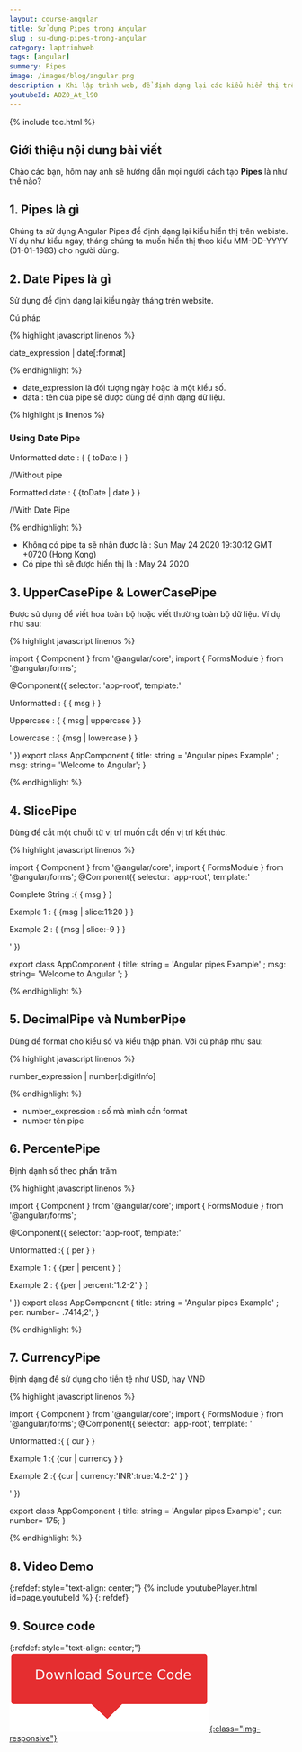 ```yaml
---
layout: course-angular
title: Sử dụng Pipes trong Angular 
slug : su-dung-pipes-trong-angular
category: laptrinhweb
tags: [angular]
summery: Pipes  
image: /images/blog/angular.png
description : Khi lập trình web, để định dạng lại các kiểu hiển thị trên website người dùng sẽ phải sử dụng đến Angular Pipes. Bài viết dưới đây sẽ giúp hiểu được Pipes trong Angular là gì? Cách sử dụng Date Pipes, UpperCasePipe và LowerCasePipe, SlicePipe, DecimalPipe và NumberPipe, PercentePipe và CurrencyPipe trong Angular. Đồng thời đưa ra các hình ảnh ví dụ minh hoạ cú pháp thực hiện cho mỗi tác vụ trên của Pipes trong Angular.
youtubeId: AOZ0_At_l90
---
```


{% include toc.html %}

## **Giới thiệu nội dung bài viết**

Chào các bạn, hôm nay anh sẽ hướng dẫn mọi người cách tạo <b>Pipes</b> là như thế nào? 

## **1. Pipes là gì**

Chúng ta sử dụng Angular Pipes để định dạng lại kiểu hiển thị trên webiste. Ví dụ như kiểu ngày, tháng chúng ta muốn hiển thị theo kiểu MM-DD-YYYY (01-01-1983) cho người dùng.


## **2. Date Pipes là gì**

Sử dụng để định dạng lại kiểu ngày tháng trên website.

Cú pháp

{% highlight javascript linenos %}

date_expression | date[:format]

{% endhighlight %} 

- date_expression là đối tượng ngày hoặc là một kiểu số.
- data : tên của pipe sẽ được dùng để định dạng dữ liệu.

{% highlight js linenos %}

<h3>Using Date Pipe </h3>
<p>Unformatted date : { { toDate } } </p>     //Without pipe
<p>Formatted date :  { {toDate | date } } </p>   //With Date Pipe

{% endhighlight %} 

- Không có pipe ta sẽ nhận được là : Sun May 24 2020 19:30:12 GMT +0720 (Hong Kong)
- Có pipe thì sẽ được hiển thị là : May 24 2020

## **3. UpperCasePipe & LowerCasePipe**

Được sử dụng để viết hoa toàn bộ hoặc viết thường toàn bộ dữ liệu. Ví dụ như sau:

{% highlight javascript linenos %}

import { Component } from '@angular/core';
import { FormsModule } from '@angular/forms';
 
@Component({
    selector: 'app-root',
    template:'<p>Unformatted : { { msg } } </p>
              <p>Uppercase : { { msg | uppercase } } </p>
              <p>Lowercase : { {msg | lowercase } } </p>'
})
export class AppComponent
{
    title: string = 'Angular pipes Example' ;
    msg: string= 'Welcome to Angular';
}
 
{% endhighlight %} 

## **4. SlicePipe**

Dùng để cắt một chuỗi từ vị trí muốn cắt đến vị trí kết thúc.

{% highlight javascript linenos %}

import { Component } from '@angular/core';
import { FormsModule } from '@angular/forms';
@Component({
    selector: 'app-root',
    template:'<p>Complete String :{ { msg } } </p>
              <p>Example 1 : { {msg | slice:11:20 } } </p>
              <p>Example 2 : { {msg | slice:-9 } } </p>'
})
 
export class AppComponent
{
    title: string = 'Angular pipes Example' ;
    msg: string= 'Welcome to Angular ';
}

{% endhighlight %} 

## **5. DecimalPipe và NumberPipe**

Dùng để format cho kiểu số và kiểu thập phân. Với cú pháp như sau:

{% highlight javascript linenos %}

number_expression | number[:digitInfo]

{% endhighlight %} 

- number_expression : số mà mình cần format
- number tên pipe

## **6. PercentePipe**

Định dạnh số theo phần trăm

{% highlight javascript linenos %}

import { Component } from '@angular/core';
import { FormsModule } from '@angular/forms';
 
@Component({
    selector: 'app-root',
    template:'<p>Unformatted :{ { per } } </p>
              <p>Example 1 : { {per | percent  } } </p>
              <p>Example 2 : { {per | percent:'1.2-2' } } </p>'
})
export class AppComponent
{
    title: string = 'Angular pipes Example' ;
    per: number= .7414;2';
}

{% endhighlight %} 

## **7. CurrencyPipe**

Định dạng để sử dụng cho tiền tệ như USD, hay VNĐ

{% highlight javascript linenos %}

import { Component } from '@angular/core';
import { FormsModule } from '@angular/forms';
@Component({
    selector: 'app-root',
    template: '<p>Unformatted :{ { cur } } </p>
               <p>Example 1 :{ {cur | currency } } </p>
               <p>Example 2 :{ {cur | currency:'INR':true:'4.2-2' } } </p>'
})
 
export class AppComponent
{
    title: string = 'Angular pipes Example' ;
    cur: number= 175;
}

{% endhighlight %} 

## **8. Video Demo**

{:refdef: style="text-align: center;"}
{% include youtubePlayer.html id=page.youtubeId %}
{: refdef}

## **9. Source code**


{:refdef: style="text-align: center;"}
<a href="https://github.com/levunguyen/Angular-Directive-Pipe" target="_blank"> ![Sourcecode ](/images/icon/githubsource.png){:class="img-responsive"} </a>
